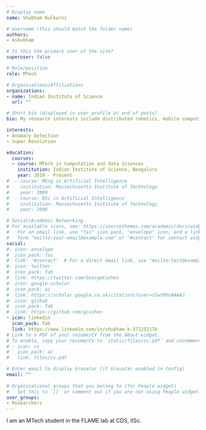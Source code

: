 ```yaml
---
# Display name
name: Shubham Kulkarni

# Username (this should match the folder name)
authors:
- kshubham

# Is this the primary user of the site?
superuser: false

# Role/position
role: MTech

# Organizations/Affiliations
organizations:
- name: Indian Institute of Science
  url: ""

# Short bio (displayed in user profile at end of posts)
bio: My research interests include distributed robotics, mobile computing and programmable matter.

interests:
- Anomaly Detection
- Super Resolution

education:
  courses:
  - course: MTech in Computation and data Sciences
    institution: Indian Institute of Science, Bengaluru
    year: 2019 - Present
#  - course: MEng in Artificial Intelligence
#    institution: Massachusetts Institute of Technology
#    year: 2009
#  - course: BSc in Artificial Intelligence
#    institution: Massachusetts Institute of Technology
#    year: 2008

# Social/Academic Networking
# For available icons, see: https://sourcethemes.com/academic/docs/widgets/#icons
#   For an email link, use "fas" icon pack, "envelope" icon, and a link in the
#   form "mailto:your-email@example.com" or "#contact" for contact widget.
social:
#- icon: envelope
#  icon_pack: fas
#  link: '#contact'  # For a direct email link, use "mailto:test@example.org".
#- icon: twitter
#  icon_pack: fab
#  link: https://twitter.com/GeorgeCushen
#- icon: google-scholar
#  icon_pack: ai
#  link: https://scholar.google.co.uk/citations?user=sIwtMXoAAAAJ
#- icon: github
#  icon_pack: fab
#  link: https://github.com/gcushen
- icon: linkedin
  icon_pack: fab
  link: https://www.linkedin.com/in/shubham-k-37125217b
# Link to a PDF of your resume/CV from the About widget.
# To enable, copy your resume/CV to `static/files/cv.pdf` and uncomment the lines below.  
# - icon: cv
#   icon_pack: ai
#   link: files/cv.pdf

# Enter email to display Gravatar (if Gravatar enabled in Config)
email: ""
  
# Organizational groups that you belong to (for People widget)
#   Set this to `[]` or comment out if you are not using People widget.  
user_groups:
- Researchers
---
```


I am an MTech student in the FLAME lab at CDS, IISc.
